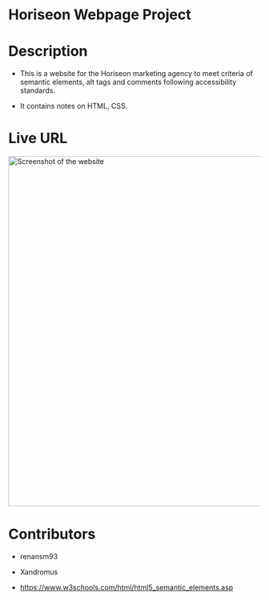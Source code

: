 # Horiseon Webpage Project

# Description

- This is a website for the Horiseon marketing agency to meet 
criteria of semantic elements, alt tags and comments following accessibility standards.

- It contains notes on HTML, CSS.

# Live URL

 
<img src="Develop/assets/images/Horiseon_Webpage_screenshot.png" widht=300 height=700 alt="Screenshot of the website">


# Contributors

 - renansm93

 - Xandromus

 - https://www.w3schools.com/html/html5_semantic_elements.asp
